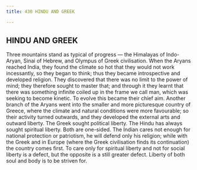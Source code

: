 ```yaml
---
title: 430 HINDU AND GREEK

---
```

  

## HINDU AND GREEK

Three mountains stand as typical of progress — the Himalayas of
Indo-Aryan, Sinai of Hebrew, and Olympus of Greek civilisation. When the
Aryans reached India, they found the climate so hot that they would not
work incessantly, so they began to think; thus they became introspective
and developed religion. They discovered that there was no limit to the
power of mind; they therefore sought to master that; and through it they
learnt that there was something infinite coiled up in the frame we call
man, which was seeking to become kinetic. To evolve this became their
chief aim. Another branch of the Aryans went into the smaller and more
picturesque country of Greece, where the climate and natural conditions
were more favourable; so their activity turned outwards, and they
developed the external arts and outward liberty. The Greek sought
political liberty. The Hindu has always sought spiritual liberty. Both
are one-sided. The Indian cares not enough for national protection or
patriotism, he will defend only his religion; while with the Greek and
in Europe (where the Greek civilisation finds its continuation) the
country comes first. To care only for spiritual liberty and not for
social liberty is a defect, but the opposite is a still greater defect.
Liberty of both soul and body is to be striven for.